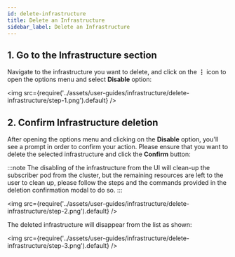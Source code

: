 ```yaml
---
id: delete-infrastructure
title: Delete an Infrastructure
sidebar_label: Delete an Infrastructure
---
```


## 1. Go to the Infrastructure section

Navigate to the infrastructure you want to delete, and click on the **⋮** icon to open the options menu and select **Disable** option:

<img src={require('../assets/user-guides/infrastructure/delete-infrastructure/step-1.png').default} />

## 2. Confirm Infrastructure deletion

After opening the options menu and clicking on the **Disable** option, you'll see a prompt in order to confirm your action. Please ensure that you want to delete the selected infrastructure and click the **Confirm** button:

:::note
The disabling of the infrastructure from the UI will clean-up the subscriber pod from the cluster, but the remaining resources are left to the user to clean up, please follow the steps and the commands provided in the deletion confirmation modal to do so.
:::

<img src={require('../assets/user-guides/infrastructure/delete-infrastructure/step-2.png').default} />

The deleted infrastructure will disappear from the list as shown:

<img src={require('../assets/user-guides/infrastructure/delete-infrastructure/step-3.png').default} />
